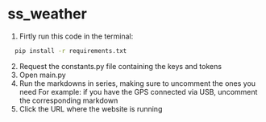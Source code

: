 # ss_weather

1. Firtly run this code in the terminal:
```bash
  pip install -r requirements.txt
  ```
2. Request the constants.py file containing the keys and tokens
3. Open main.py
4. Run the markdowns in series, making sure to uncomment the ones you need
For example: if you have the GPS connected via USB, uncomment the corresponding markdown
5. Click the URL where the website is running
